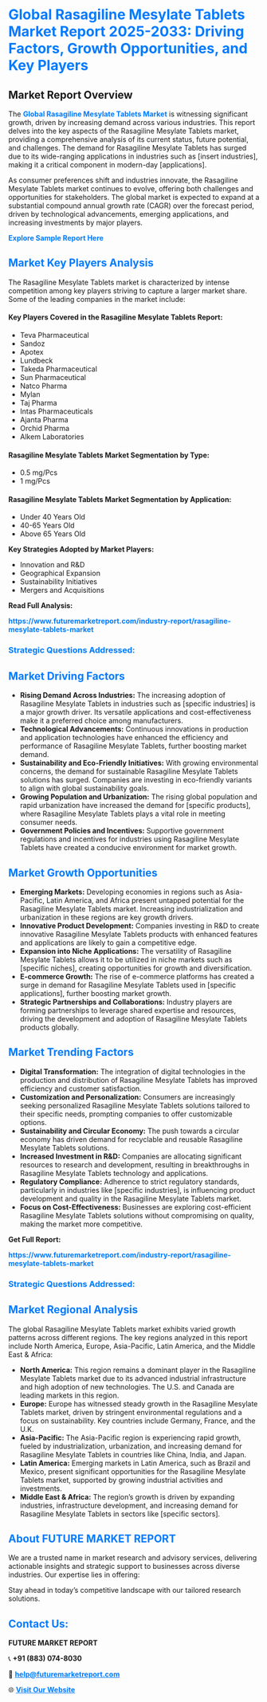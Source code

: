 <h1 style="color: #007BFF;">Global Rasagiline Mesylate Tablets Market Report 2025-2033: Driving Factors, Growth Opportunities, and Key Players</h1>

<section id="overview">
<h2>Market Report Overview</h2>
<p>The <a href="https://www.futuremarketreport.com/industry-report/rasagiline-mesylate-tablets-market" style="color: #007BFF; text-decoration: none;"><strong>Global Rasagiline Mesylate Tablets Market</strong></a> is witnessing significant growth, driven by increasing demand across various industries. This report delves into the key aspects of the Rasagiline Mesylate Tablets market, providing a comprehensive analysis of its current status, future potential, and challenges. The demand for Rasagiline Mesylate Tablets has surged due to its wide-ranging applications in industries such as [insert industries], making it a critical component in modern-day [applications].</p>
<p>As consumer preferences shift and industries innovate, the Rasagiline Mesylate Tablets market continues to evolve, offering both challenges and opportunities for stakeholders. The global market is expected to expand at a substantial compound annual growth rate (CAGR) over the forecast period, driven by technological advancements, emerging applications, and increasing investments by major players.</p>
</section>

<section id="overview">
<p><a href="https://www.futuremarketreport.com/request-sample/reportId=78324" style="color: #007BFF; text-decoration: none;"><strong>Explore Sample Report Here</strong></a></p>
</section>

<section id="key-players">
<h2 style="color: #007BFF;">Market Key Players Analysis</h2>
<p>The Rasagiline Mesylate Tablets market is characterized by intense competition among key players striving to capture a larger market share. Some of the leading companies in the market include:</p>
<h4>Key Players Covered in the Rasagiline Mesylate Tablets Report:</h4>
<ul><li>Teva Pharmaceutical</li><li>Sandoz</li><li>Apotex</li><li>Lundbeck</li><li>Takeda Pharmaceutical</li><li>Sun Pharmaceutical</li><li>Natco Pharma</li><li>Mylan</li><li>Taj Pharma</li><li>Intas Pharmaceuticals</li><li>Ajanta Pharma</li><li>Orchid Pharma</li><li>Alkem Laboratories</li></ul>
<h4>Rasagiline Mesylate Tablets Market Segmentation by Type:</h4>
<ul><li>0.5 mg/Pcs</li><li>1 mg/Pcs</li></ul>

<h4>Rasagiline Mesylate Tablets Market Segmentation by Application:</h4>
<ul><li>Under 40 Years Old</li><li>40-65 Years Old</li><li>Above 65 Years Old</li></ul>
<p><strong>Key Strategies Adopted by Market Players:</strong></p>
<ul>
<li>Innovation and R&D</li>
<li>Geographical Expansion</li>
<li>Sustainability Initiatives</li>
<li>Mergers and Acquisitions</li>
</ul>
</section>

<section>
<p><strong>Read Full Analysis: </strong></p><a href="https://www.futuremarketreport.com/industry-report/rasagiline-mesylate-tablets-market" style="color: #007BFF; text-decoration: none;"><strong>https://www.futuremarketreport.com/industry-report/rasagiline-mesylate-tablets-market</strong></a>
<h3 style="color: #007BFF;">Strategic Questions Addressed:</h3>
</section>

<section id="driving-factors">
<h2 style="color: #007BFF;">Market Driving Factors</h2>
<ul>
<li><strong>Rising Demand Across Industries:</strong> The increasing adoption of Rasagiline Mesylate Tablets in industries such as [specific industries] is a major growth driver. Its versatile applications and cost-effectiveness make it a preferred choice among manufacturers.</li>
<li><strong>Technological Advancements:</strong> Continuous innovations in production and application technologies have enhanced the efficiency and performance of Rasagiline Mesylate Tablets, further boosting market demand.</li>
<li><strong>Sustainability and Eco-Friendly Initiatives:</strong> With growing environmental concerns, the demand for sustainable Rasagiline Mesylate Tablets solutions has surged. Companies are investing in eco-friendly variants to align with global sustainability goals.</li>
<li><strong>Growing Population and Urbanization:</strong> The rising global population and rapid urbanization have increased the demand for [specific products], where Rasagiline Mesylate Tablets plays a vital role in meeting consumer needs.</li>
<li><strong>Government Policies and Incentives:</strong> Supportive government regulations and incentives for industries using Rasagiline Mesylate Tablets have created a conducive environment for market growth.</li>
</ul>
</section>

<section id="growth-opportunities">
<h2 style="color: #007BFF;">Market Growth Opportunities</h2>
<ul>
<li><strong>Emerging Markets:</strong> Developing economies in regions such as Asia-Pacific, Latin America, and Africa present untapped potential for the Rasagiline Mesylate Tablets market. Increasing industrialization and urbanization in these regions are key growth drivers.</li>
<li><strong>Innovative Product Development:</strong> Companies investing in R&D to create innovative Rasagiline Mesylate Tablets products with enhanced features and applications are likely to gain a competitive edge.</li>
<li><strong>Expansion into Niche Applications:</strong> The versatility of Rasagiline Mesylate Tablets allows it to be utilized in niche markets such as [specific niches], creating opportunities for growth and diversification.</li>
<li><strong>E-commerce Growth:</strong> The rise of e-commerce platforms has created a surge in demand for Rasagiline Mesylate Tablets used in [specific applications], further boosting market growth.</li>
<li><strong>Strategic Partnerships and Collaborations:</strong> Industry players are forming partnerships to leverage shared expertise and resources, driving the development and adoption of Rasagiline Mesylate Tablets products globally.</li>
</ul>
</section>

<section id="trending-factors">
<h2 style="color: #007BFF;">Market Trending Factors</h2>
<ul>
<li><strong>Digital Transformation:</strong> The integration of digital technologies in the production and distribution of Rasagiline Mesylate Tablets has improved efficiency and customer satisfaction.</li>
<li><strong>Customization and Personalization:</strong> Consumers are increasingly seeking personalized Rasagiline Mesylate Tablets solutions tailored to their specific needs, prompting companies to offer customizable options.</li>
<li><strong>Sustainability and Circular Economy:</strong> The push towards a circular economy has driven demand for recyclable and reusable Rasagiline Mesylate Tablets solutions.</li>
<li><strong>Increased Investment in R&D:</strong> Companies are allocating significant resources to research and development, resulting in breakthroughs in Rasagiline Mesylate Tablets technology and applications.</li>
<li><strong>Regulatory Compliance:</strong> Adherence to strict regulatory standards, particularly in industries like [specific industries], is influencing product development and quality in the Rasagiline Mesylate Tablets market.</li>
<li><strong>Focus on Cost-Effectiveness:</strong> Businesses are exploring cost-efficient Rasagiline Mesylate Tablets solutions without compromising on quality, making the market more competitive.</li>
</ul>
</section>

<section>
<p><strong>Get Full Report: </strong></p><a href="https://www.futuremarketreport.com/industry-report/rasagiline-mesylate-tablets-market" style="color: #007BFF; text-decoration: none;"><strong>https://www.futuremarketreport.com/industry-report/rasagiline-mesylate-tablets-market</strong></a>
<h3 style="color: #007BFF;">Strategic Questions Addressed:</h3>
</section>


<section id="regional-analysis">
<h2 style="color: #007BFF;">Market Regional Analysis</h2>
<p>The global Rasagiline Mesylate Tablets market exhibits varied growth patterns across different regions. The key regions analyzed in this report include North America, Europe, Asia-Pacific, Latin America, and the Middle East & Africa:</p>
<ul>
<li><strong>North America:</strong> This region remains a dominant player in the Rasagiline Mesylate Tablets market due to its advanced industrial infrastructure and high adoption of new technologies. The U.S. and Canada are leading markets in this region.</li>
<li><strong>Europe:</strong> Europe has witnessed steady growth in the Rasagiline Mesylate Tablets market, driven by stringent environmental regulations and a focus on sustainability. Key countries include Germany, France, and the U.K.</li>
<li><strong>Asia-Pacific:</strong> The Asia-Pacific region is experiencing rapid growth, fueled by industrialization, urbanization, and increasing demand for Rasagiline Mesylate Tablets in countries like China, India, and Japan.</li>
<li><strong>Latin America:</strong> Emerging markets in Latin America, such as Brazil and Mexico, present significant opportunities for the Rasagiline Mesylate Tablets market, supported by growing industrial activities and investments.</li>
<li><strong>Middle East & Africa:</strong> The region’s growth is driven by expanding industries, infrastructure development, and increasing demand for Rasagiline Mesylate Tablets in sectors like [specific sectors].</li>
</ul>
</section>

<footer>
<h2 style="color: #007BFF;">About FUTURE MARKET REPORT</h2>
<p>We are a trusted name in market research and advisory services, delivering actionable insights and strategic support to businesses across diverse industries. Our expertise lies in offering:</p>

<p>Stay ahead in today’s competitive landscape with our tailored research solutions.</p>

<h2 style="color: #007BFF;">Contact Us:</h2>
<p><strong>FUTURE MARKET REPORT</strong></p>
<p>📞 <strong>+91 (883) 074-8030</strong></p>
<p>📧 <strong><a href="mailto:help@futuremarketreport.com" style="color: #007BFF;">help@futuremarketreport.com</a></strong></p>
<p>🌐 <strong><a href="https://www.futuremarketreport.com/" style="color: #007BFF;">Visit Our Website</a></strong></p>
</footer>